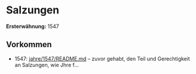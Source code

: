 # Salzungen

**Ersterwähnung:** 1547

## Vorkommen
- 1547: [jahre/1547/README.md](../jahre/1547/README.md) – zuvor gehabt,
den Teil und Gerechtigkeit an Salzungen, wie Jhre f...

